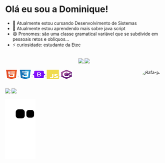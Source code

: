 <h1>Olá eu sou a Dominique!</h1>


- 🔭 Atualmente estou cursando Desenvolvimento de Sistemas
- 🌱 Atualmente estou aprendendo mais sobre java script
- 😄 Pronomes: são uma classe gramatical variável que se subdivide em pessoais retos e oblíquos...
- ⚡ curiosidade: estudante da Etec

##

<div align="center">
  <a href="https://github.com/Vit0riaDominiqu3">
  <img height="180em" widht="150em"src="https://github-readme-stats.vercel.app/api?username=Vit0riaDominiqu3&show_icons=true&theme=radical&include_all_commits=true&count_private=true"/>
  <img height="180em" src="https://github-readme-stats.vercel.app/api/top-langs/?username=Vit0riaDominiqu3&layout=compact&langs_count=7&theme=radical"/>
</div>

<div style="display: inline_block"><br>
  
  <img align="center" alt="HTML" height="30" width="40" src="https://raw.githubusercontent.com/devicons/devicon/master/icons/html5/html5-original.svg">
  <img align="center" alt="CSS" height="30" width="40" src="https://raw.githubusercontent.com/devicons/devicon/master/icons/css3/css3-original.svg">
  <img align="center" alt="boostrap" height="30" width="40" src="https://raw.githubusercontent.com/devicons/devicon/master/icons/bootstrap/bootstrap-original.svg">
  <img align="center" alt="Js" height="30" width="40" src="https://raw.githubusercontent.com/devicons/devicon/master/icons/javascript/javascript-plain.svg">
  <img align="center" alt="Csharp" height="30" width="40" src="https://raw.githubusercontent.com/devicons/devicon/master/icons/csharp/csharp-original.svg">
  <img align="right" alt="Rafa-pic" height="150" style="border-radius:50px;" src="https://cdn.picrew.me/shareImg/org/202301/338224_Knyjgda1.png">
</div>
  
  ##
  <div>
  <a href="https://instagram.com/rafaballerini" target="_blank"><img src="https://img.shields.io/badge/-Instagram-%23E4405F?style=for-the- badge&logo=instagram&logoColor=white" target="_blank"></a>
 	<a href="https://www.twitch.tv/rafaballerinii" target="_blank"><img src="https://img.shields.io/badge/Twitch-9146FF?style=for-the- badge&logo=twitch&logoColor=white" target="_blank"></a>


 ![ Animação de cobra ](https://github.com/rafaballerini/rafaballerini/blob/output/github-contribution-grid-snake.svg)
  </div>
